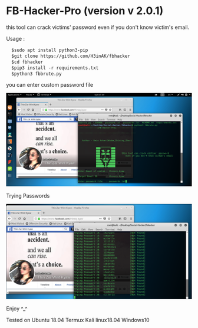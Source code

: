 FB-Hacker-Pro (version v 2.0.1)
===============================

this tool can crack victims' password even if you don't know victim's email.

Usage :
      
      $sudo apt install python3-pip
      $git clone https://github.com/H3inAK/fbhacker
      $cd fbhacker
      $pip3 install -r requirements.txt
      $python3 fbbrute.py

you can enter custom password file

![](updatefbhacker.png)

Trying Passwords

<img src="updatefbhacker1.png" width="800">
      
Enjoy ^_^ 

Tested on Ubuntu 18.04
          Termux
          Kali linux18.04
          Windows10
 
